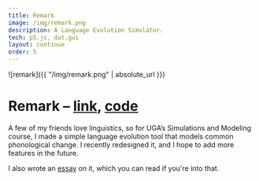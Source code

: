 ```yaml
---
title: Remark
image: /img/remark.png
description: A Language Evolution Simulator.
tech: p5.js, dat.gui
layout: continue
order: 5
---
```


![remark]({{ "/img/remark.png" | absolute_url }})

# Remark – [link](http://ctrotter.co/remark/), [code](https://github.com/touchRED/remark)

A few of my friends love linguistics, so for UGA’s Simulations and Modeling course, I made a simple language evolution tool that models common phonological change. I recently redesigned it, and I hope to add more features in the future.

I also wrote an [essay](https://docs.google.com/document/d/1LfJRIlZXBmoGWQnrlBd95aWq4pUlPBe6v0Li3Pp9H-A/edit?usp=sharing) on it, which you can read if you're into that.
